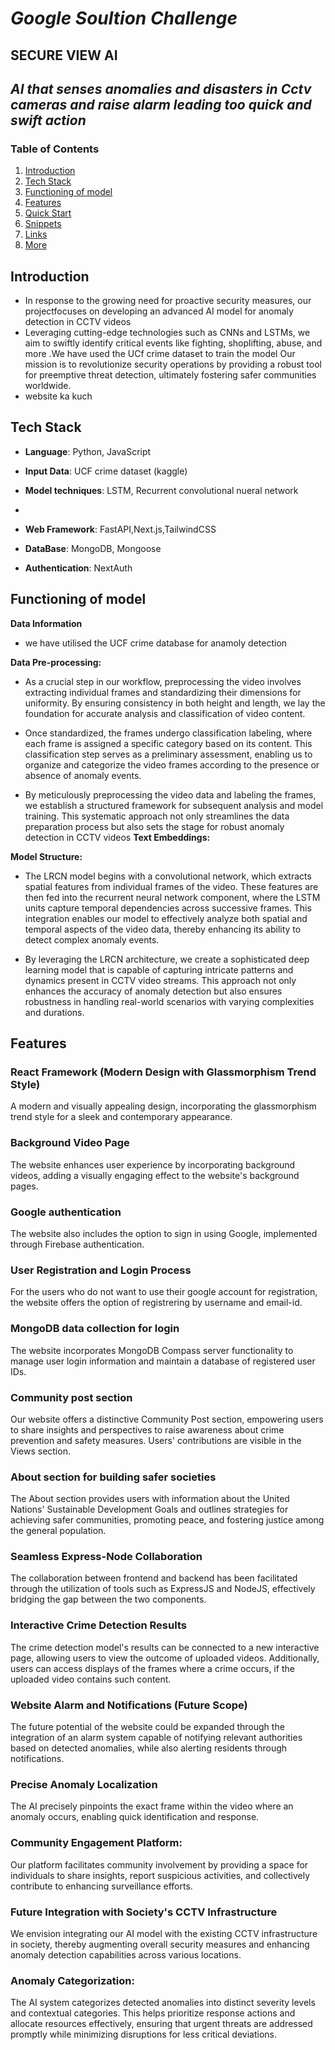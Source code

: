 # *Google Soultion Challenge*
## SECURE VIEW AI

## *AI that senses anomalies and disasters in Cctv cameras and raise alarm leading too quick and swift action*


### Table of Contents
1. [Introduction](#introduction)
2. [Tech Stack](#tech-stack)
3. [Functioning of model](#functioning-of-model)
4. [Features](#features)
5. [Quick Start](#quick-start)
6. [Snippets](#snippets)
7. [Links](#links)
8. [More](#more)

## Introduction
- In response to the growing need for proactive security measures, our projectfocuses on developing an advanced  AI model for anomaly detection in CCTV videos
- Leveraging cutting-edge technologies such as CNNs and LSTMs, we aim to swiftly identify critical events like fighting, shoplifting, abuse, and more .We have used the UCf crime dataset to train the model Our mission is to revolutionize security operations by providing a robust tool for preemptive threat detection, ultimately fostering safer communities worldwide.
-  website ka kuch 

## Tech Stack
- **Language**: Python, JavaScript
- **Input Data**: UCF crime dataset (kaggle)
- **Model techniques**: LSTM, Recurrent convolutional nueral network

- 
- **Web Framework**: FastAPI,Next.js,TailwindCSS
- **DataBase**: MongoDB, Mongoose
- **Authentication**: NextAuth



## Functioning of model
**Data Information**
   - we have utilised the UCF crime database for anamoly detection 
   
**Data Pre-processing:**
  - As a crucial step in our workflow, preprocessing the video involves extracting individual frames and standardizing their dimensions for uniformity. By ensuring consistency in both height and length, we lay the foundation for accurate analysis and classification of video content.

  - Once standardized, the frames undergo classification labeling, where each frame is assigned a specific category based on its content. This classification step serves as a preliminary assessment, enabling us to organize and categorize the video frames according to the presence or absence of anomaly events.

  - By meticulously preprocessing the video data and labeling the frames, we establish a structured framework for subsequent analysis and model training. This systematic approach not only streamlines the data preparation process but also sets the stage for robust anomaly detection in CCTV videos
**Text Embeddings:**


**Model Structure:**
  - The LRCN model begins with a convolutional network, which extracts spatial features from individual frames of the video. These features are then fed into the recurrent neural network component, where the LSTM units capture temporal dependencies across successive frames. This integration enables our model to effectively analyze both spatial and temporal aspects of the video data, thereby enhancing its ability to detect complex anomaly events.

  - By leveraging the LRCN architecture, we create a sophisticated deep learning model that is capable of capturing intricate patterns and dynamics present in CCTV video streams. This approach not only enhances the accuracy of anomaly detection but also ensures robustness in handling real-world scenarios with varying complexities and durations.



## Features

###   React Framework (Modern Design with Glassmorphism Trend Style)
A modern and visually appealing design, incorporating the glassmorphism trend style for a sleek and contemporary appearance.

### Background Video Page
The website enhances user experience by incorporating background videos, adding a visually engaging effect to the website's background pages.

### Google authentication
The website also includes the option to sign in using Google, implemented through Firebase authentication.

### User Registration and Login Process
For the users who do not want to use their google account for registration, the website offers the option of registrering by username and email-id.

### MongoDB data collection for login 
The website incorporates MongoDB Compass server functionality to manage user login information and maintain a database of registered user IDs.

### Community post section
Our website offers a distinctive Community Post section, empowering users to share insights and perspectives to raise awareness about crime prevention and safety measures. Users' contributions are visible in the Views section.

### About section for building safer societies
The About section provides users with information about the United Nations' Sustainable Development Goals and outlines strategies for achieving safer communities, promoting peace, and fostering justice among the general population.

### Seamless Express-Node Collaboration
The collaboration between frontend and backend has been facilitated through the utilization of tools such as ExpressJS and NodeJS, effectively bridging the gap between the two components.

### Interactive Crime Detection Results
The crime detection model's results can be connected to a new interactive page, allowing users to view the outcome of uploaded videos. Additionally, users can access displays of the frames where a crime occurs, if the uploaded video contains such content.


### Website Alarm and Notifications (Future Scope)
The future potential of the website could be expanded through the integration of an alarm system capable of notifying relevant authorities based on detected anomalies, while also alerting residents through notifications.


### Precise Anomaly Localization
The AI precisely pinpoints the exact frame within the video where an anomaly occurs, enabling quick identification and response.

### Community Engagement Platform:
 Our platform facilitates community involvement by providing a space for individuals to share insights, report suspicious activities, and collectively contribute to enhancing surveillance efforts.

### Future Integration with Society's CCTV Infrastructure
 We envision integrating our AI model with the existing CCTV infrastructure in society, thereby augmenting overall security measures and enhancing anomaly detection capabilities across various locations.

### Anomaly Categorization:
The AI system categorizes detected anomalies into distinct severity levels and contextual categories. This helps prioritize response actions and allocate resources effectively, ensuring that urgent threats are addressed promptly while minimizing disruptions for less critical deviations.


